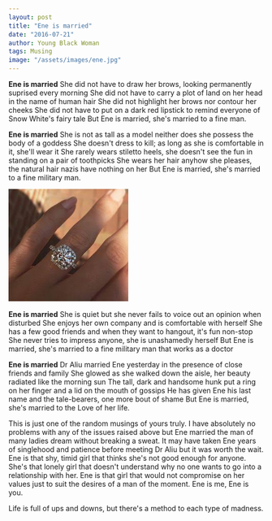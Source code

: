 ```yaml
---
layout: post
title: "Ene is married"
date: "2016-07-21"
author: Young Black Woman
tags: Musing
image: "/assets/images/ene.jpg"
---
```


**Ene is married**
She did not have to draw her brows, looking permanently suprised every morning
She did not have to carry a plot of land on her head in the name of human hair
She did not highlight her brows nor contour her cheeks
She did not have to put on a dark red lipstick to remind everyone of Snow White's fairy tale
But Ene is married, she's married to a fine man.

**Ene is married**
She is not as tall as a model neither does she possess the body of a goddess
She doesn't dress to kill; as long as she is comfortable in it, she'll wear it
She rarely wears stiletto heels, she doesn't see the fun in standing on a pair of toothpicks
She wears her hair anyhow she pleases, the natural hair nazis have nothing on her
But Ene is married, she's married to a fine military man.

![Eneis married!!!](/assets/images/ring.jpg)

**Ene is married**
She is quiet but she never fails to voice out an opinion when disturbed
She enjoys her own company and is comfortable with herself
She has a few good friends and when they want to hangout, it's fun non-stop
She never tries to impress anyone, she is unashamedly herself
But Ene is married, she's married to a fine military man that works as a doctor

**Ene is married**
Dr Aliu married Ene yesterday in the presence of close friends and family
She glowed as she walked down the aisle, her beauty radiated like the morning sun
The tall, dark and handsome hunk put a ring on her finger and a lid on the mouth of gossips
He has given Ene his last name and the tale-bearers, one more bout of shame
But Ene is married, she's married to the Love of her life.


This is just one of the random musings of yours truly. I have absolutely no problems with any of the issues raised above but Ene married the man of many ladies dream without breaking a sweat. It may have taken Ene years of singlehood and patience before meeting Dr Aliu but it was worth the wait. Ene is that shy, timid girl that thinks she's not good enough for anyone. She's that lonely girl that doesn't understand why no one wants to go into a relationship with her. Ene is that girl that would not compromise on her values just to suit the desires of a man of the moment. Ene is me, Ene is you.

Life is full of ups and downs, but there's a method to each type of madness. 
